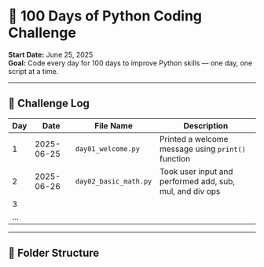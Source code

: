 # 🐍 100 Days of Python Coding Challenge

**Start Date:** June 25, 2025  
**Goal:** Code every day for 100 days to improve Python skills — one day, one script at a time.

---

## 📅 Challenge Log

| Day  | Date         | File Name                | Description                                               |
|------|--------------|--------------------------|-----------------------------------------------------------|
| 1    | 2025-06-25   | `day01_welcome.py`       | Printed a welcome message using `print()` function        |
| 2    | 2025-06-26   | `day02_basic_math.py`    | Took user input and performed add, sub, mul, and div ops  |
| 3    |              |                          |                                                           |
| ...  |              |                          |                                                           |

---

## 📁 Folder Structure

